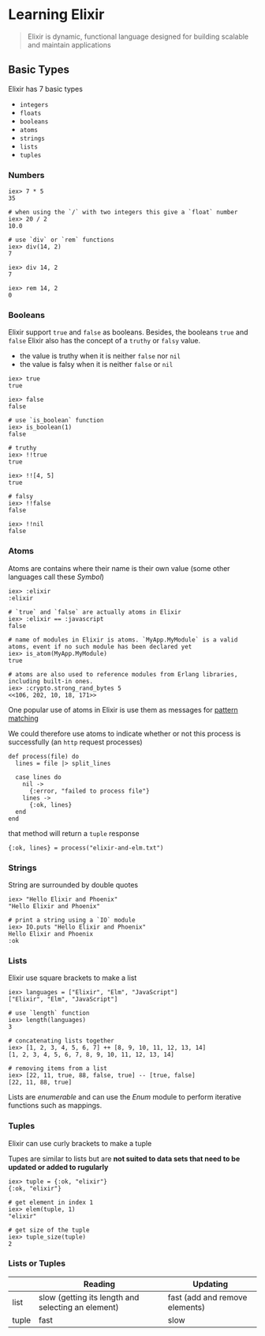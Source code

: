 # Learning Elixir

> Elixir is dynamic, functional language designed for building scalable and maintain applications

## Basic Types

Elixir has 7 basic types

- `integers`
- `floats`
- `booleans`
- `atoms`
- `strings`
- `lists`
- `tuples`

### Numbers

```
iex> 7 * 5
35

# when using the `/` with two integers this give a `float` number
iex> 20 / 2
10.0

# use `div` or `rem` functions
iex> div(14, 2)
7

iex> div 14, 2
7 

iex> rem 14, 2
0
```

### Booleans

Elixir support `true` and `false` as booleans. Besides, the booleans `true` and `false` Elixir also has the concept of a `truthy` or `falsy` value.

- the value is truthy when it is neither `false` nor `nil`
- the value is falsy when it is neither `false` or `nil`

```
iex> true
true

iex> false
false

# use `is_boolean` function
iex> is_boolean(1)
false

# truthy
iex> !!true
true

iex> !![4, 5]
true

# falsy
iex> !!false
false

iex> !!nil
false
```

### Atoms

Atoms are contains where their name is their own value (some other languages call these *Symbol*)

```
iex> :elixir
:elixir

# `true` and `false` are actually atoms in Elixir
iex> :elixir == :javascript
false

# name of modules in Elixir is atoms. `MyApp.MyModule` is a valid atoms, event if no such module has been declared yet
iex> is_atom(MyApp.MyModule)
true

# atoms are also used to reference modules from Erlang libraries, including built-in ones.
iex> :crypto.strong_rand_bytes 5
<<106, 202, 10, 18, 171>>
```

One popular use of atoms in Elixir is use them as messages for [pattern matching](https://en.wikipedia.org/wiki/Pattern_matching)

We could therefore use atoms to indicate whether or not this process is successfully (an `http` request processes)

```
def process(file) do
  lines = file |> split_lines

  case lines do
    nil ->
      {:error, "failed to process file"}
    lines -> 
      {:ok, lines}
  end
end
```

that method will return a `tuple` response

```
{:ok, lines} = process("elixir-and-elm.txt")
```

### Strings

String are surrounded by double quotes

```
iex> "Hello Elixir and Phoenix"
"Hello Elixir and Phoenix"

# print a string using a `IO` module
iex> IO.puts "Hello Elixir and Phoenix"
Hello Elixir and Phoenix
:ok
```

### Lists

Elixir use square brackets to make a list

```
iex> languages = ["Elixir", "Elm", "JavaScript"]
["Elixir", "Elm", "JavaScript"]

# use `length` function
iex> length(languages)
3

# concatenating lists together
iex> [1, 2, 3, 4, 5, 6, 7] ++ [8, 9, 10, 11, 12, 13, 14]
[1, 2, 3, 4, 5, 6, 7, 8, 9, 10, 11, 12, 13, 14]

# removing items from a list
iex> [22, 11, true, 88, false, true] -- [true, false]
[22, 11, 88, true]
```

Lists are *enumerable* and can use the *Enum* module to perform iterative functions such as mappings.

### Tuples

Elixir can use curly brackets to make a tuple

Tupes are similar to lists but are **not suited to data sets that need to be updated or added to rugularly**

```
iex> tuple = {:ok, "elixir"}
{:ok, "elixir"}

# get element in index 1
iex> elem(tuple, 1)
"elixir"

# get size of the tuple
iex> tuple_size(tuple)
2
```

### Lists or Tuples

|       | Reading                                            | Updating                       |
|-------|----------------------------------------------------|--------------------------------|
| list  | slow (getting its length and selecting an element) | fast (add and remove elements) |
| tuple | fast                                               | slow                           |


